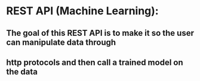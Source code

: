 # REST API (Machine Learning):

## The goal of this REST API is to make it so the user can manipulate data through
## http protocols and then call a trained model on the data